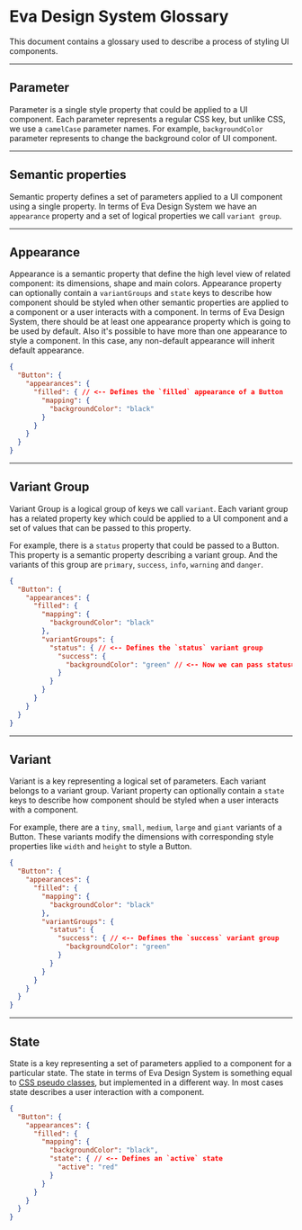 # Eva Design System Glossary

This document contains a glossary used to describe a process of styling UI components.

<hr>

## Parameter

Parameter is a single style property that could be applied to a UI component. Each parameter represents a regular CSS key, but unlike CSS, we use a `camelCase` parameter names. For example, `backgroundColor` parameter represents to change the background color of UI component.

<hr>

## Semantic properties

Semantic property defines a set of parameters applied to a UI component using a single property. In terms of Eva Design System we have an `appearance` property and a set of logical properties we call `variant group`.

<hr>

## Appearance

Appearance is a semantic property that define the high level view of related component: its dimensions, shape and main colors. Appearance property can optionally contain a `variantGroups` and `state` keys to describe how component should be styled when other semantic properties are applied to a component or a user interacts with a component. In terms of Eva Design System, there should be at least one appearance property which is going to be used by default. Also it's possible to have more than one appearance to style a component. In this case, any non-default appearance will inherit default appearance.

```json
{
  "Button": {
    "appearances": {
      "filled": { // <-- Defines the `filled` appearance of a Button
        "mapping": {
          "backgroundColor": "black"
        }
      }
    }
  }
}
```

<hr>

## Variant Group

Variant Group is a logical group of keys we call `variant`. Each variant group has a related property key which could be applied to a UI component and a set of values that can be passed to this property.
 
 For example, there is a `status` property that could be passed to a Button. This property is a semantic property describing a variant group. And the variants of this group are `primary`, `success`, `info`,  `warning` and `danger`.
 
```json
{
  "Button": {
    "appearances": {
      "filled": {
        "mapping": {
          "backgroundColor": "black"
        },
        "variantGroups": {
          "status": { // <-- Defines the `status` variant group
            "success": {
              "backgroundColor": "green" // <-- Now we can pass status='success' to a UI component
            }
          } 
        }
      }
    }
  }
}
```

<hr>

## Variant

Variant is a key representing a logical set of parameters. Each variant belongs to a variant group. Variant property can optionally contain a `state` keys to describe how component should be styled when a user interacts with a component.
 
 For example, there are a `tiny`, `small`, `medium`, `large` and `giant` variants of a Button. These variants modify the dimensions with corresponding style properties like `width` and `height` to style a Button.

```json
{
  "Button": {
    "appearances": {
      "filled": {
        "mapping": {
          "backgroundColor": "black"
        },
        "variantGroups": {
          "status": {
            "success": { // <-- Defines the `success` variant group
              "backgroundColor": "green"
            }
          } 
        }
      }
    }
  }
}
```

<hr>

## State

State is a key representing a set of parameters applied to a component for a particular state. The state in terms of Eva Design System is something equal to <a href="https://developer.mozilla.org/en-US/docs/Web/CSS/Pseudo-classes" target="_blank">CSS pseudo classes</a>, but implemented in a different way. In most cases state describes a user interaction with a component.

```json
{
  "Button": {
    "appearances": {
      "filled": {
        "mapping": {
          "backgroundColor": "black",
          "state": { // <-- Defines an `active` state
            "active": "red"
          }
        }
      }
    }
  }
}
```

